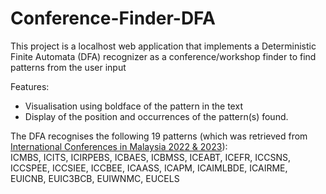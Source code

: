 # Conference-Finder-DFA

This project is a localhost web application that implements a Deterministic Finite Automata (DFA) recognizer as a conference/workshop finder to find patterns from the user input

Features:
* Visualisation using boldface of the pattern in the text
* Display of the position and occurrences of the pattern(s) found.

The DFA recognises the following 19 patterns (which was retrieved from [International Conferences in Malaysia 2022 & 2023](https://www.allconferencealert.com/malaysia.html?srh=1&searchtopic=&searchcountry=&searchmonth=&searchcity=Kuala%20Lumpur&searchdate=&page=2)):<br>
ICMBS, ICITS, ICIRPEBS, ICBAES, ICBMSS, ICEABT, ICEFR, ICCSNS, ICCSPEE, ICCSIEE, ICCBEE, ICAASS, ICAPM, ICAIMLBDE, ICAIRME, EUICNB, EUIC3BCB, EUIWNMC, EUCELS
